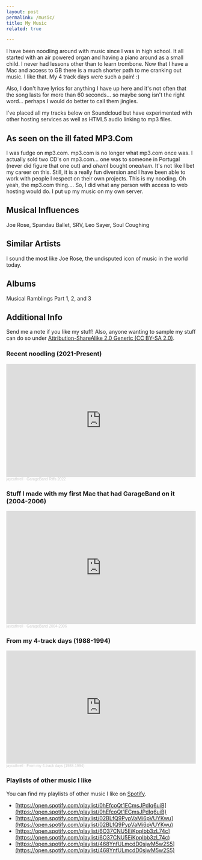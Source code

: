 ```yaml
---
layout: post
permalink: /music/
title: My Music
related: true

---
```


I have been noodling around with music since I was in high school. It all started with an air powered organ and having a piano around as a small child. I never had lessons other than to learn trombone. Now that I have a Mac and access to GB there is a much shorter path to me cranking out music. I like that. My 4 track days were such a pain! :)

Also, I don't have lyrics for anything I have up here and it's not often that the song lasts for more than 60 seconds... so maybe song isn't the right word... perhaps I would do better to call them jingles.

I've placed all my tracks below on Soundcloud but have experimented with other hosting services as well as HTML5 audio linking to mp3 files.

## As seen on the ill fated MP3.Com

I was fudge on mp3.com. mp3.com is no longer what mp3.com once was. I actually sold two CD's on mp3.com... one was to someone in Portugal (never did figure that one out) and *ahem*I bought one*ahem*. It's not like I bet my career on this. Still, it is a really fun diversion and I have been able to work with people I respect on their own projects. This is my nooding. Oh yeah, the mp3.com thing.... So, I did what any person with access to web hosting would do. I put up my music on my own server.


## Musical Influences

Joe Rose, Spandau Ballet, SRV, Leo Sayer, Soul Coughing

## Similar Artists

I sound the most like Joe Rose, the undisputed icon of music in the world today.

## Albums

Musical Ramblings Part 1, 2, and 3

## Additional Info

Send me a note if you like my stuff! Also, anyone wanting to sample my stuff can do so under [Attribution-ShareAlike 2.0 Generic (CC BY-SA 2.0)](https://creativecommons.org/licenses/by-sa/2.0/).

### Recent noodling (2021-Present)

<iframe width="100%" height="300" scrolling="no" frameborder="no" allow="autoplay" src="https://w.soundcloud.com/player/?url=https%3A//api.soundcloud.com/playlists/1422645931&color=%23ff5500&auto_play=false&hide_related=false&show_comments=true&show_user=true&show_reposts=false&show_teaser=true&visual=true"></iframe><div style="font-size: 10px; color: #cccccc;line-break: anywhere;word-break: normal;overflow: hidden;white-space: nowrap;text-overflow: ellipsis; font-family: Interstate,Lucida Grande,Lucida Sans Unicode,Lucida Sans,Garuda,Verdana,Tahoma,sans-serif;font-weight: 100;"><a href="https://soundcloud.com/jaycuthrell" title="jaycuthrell" target="_blank" style="color: #cccccc; text-decoration: none;">jaycuthrell</a> · <a href="https://soundcloud.com/jaycuthrell/sets/garageband-2022" title="GarageBand Riffs 2022" target="_blank" style="color: #cccccc; text-decoration: none;">GarageBand Riffs 2022</a></div>

### Stuff I made with my first Mac that had GarageBand on it (2004-2006)

<iframe width="100%" height="300" scrolling="no" frameborder="no" allow="autoplay" src="https://w.soundcloud.com/player/?url=https%3A//api.soundcloud.com/playlists/1422664732&color=%23ff5500&auto_play=false&hide_related=false&show_comments=true&show_user=true&show_reposts=false&show_teaser=true&visual=true"></iframe><div style="font-size: 10px; color: #cccccc;line-break: anywhere;word-break: normal;overflow: hidden;white-space: nowrap;text-overflow: ellipsis; font-family: Interstate,Lucida Grande,Lucida Sans Unicode,Lucida Sans,Garuda,Verdana,Tahoma,sans-serif;font-weight: 100;"><a href="https://soundcloud.com/jaycuthrell" title="jaycuthrell" target="_blank" style="color: #cccccc; text-decoration: none;">jaycuthrell</a> · <a href="https://soundcloud.com/jaycuthrell/sets/garageband-2004-2006" title="GarageBand 2004-2006" target="_blank" style="color: #cccccc; text-decoration: none;">GarageBand 2004-2006</a></div>

### From my 4-track days (1988-1994)

<iframe width="100%" height="300" scrolling="no" frameborder="no" allow="autoplay" src="https://w.soundcloud.com/player/?url=https%3A//api.soundcloud.com/playlists/1422655402&color=%23ff5500&auto_play=false&hide_related=false&show_comments=true&show_user=true&show_reposts=false&show_teaser=true&visual=true"></iframe><div style="font-size: 10px; color: #cccccc;line-break: anywhere;word-break: normal;overflow: hidden;white-space: nowrap;text-overflow: ellipsis; font-family: Interstate,Lucida Grande,Lucida Sans Unicode,Lucida Sans,Garuda,Verdana,Tahoma,sans-serif;font-weight: 100;"><a href="https://soundcloud.com/jaycuthrell" title="jaycuthrell" target="_blank" style="color: #cccccc; text-decoration: none;">jaycuthrell</a> · <a href="https://soundcloud.com/jaycuthrell/sets/from-my-4-track-days-1988-1994" title="From my 4-track days (1988-1994)" target="_blank" style="color: #cccccc; text-decoration: none;">From my 4-track days (1988-1994)</a></div>

### Playlists of other music I like

You can find my playlists of other music I like on [Spotify](https://open.spotify.com/user/jaycuthrell).

- [https://open.spotify.com/playlist/0hEfcoQt1ECmsJPdIq6uiB](https://open.spotify.com/playlist/0hEfcoQt1ECmsJPdIq6uiB)
- [https://open.spotify.com/playlist/02BLfQ9PypVaMi6pVUYKwu](https://open.spotify.com/playlist/02BLfQ9PypVaMi6pVUYKwu)
- [https://open.spotify.com/playlist/6O37CNU5EiKpplbb3zL74c](https://open.spotify.com/playlist/6O37CNU5EiKpplbb3zL74c)
- [https://open.spotify.com/playlist/468YnfULmcdD0sjwM5w2S5](https://open.spotify.com/playlist/468YnfULmcdD0sjwM5w2S5)
